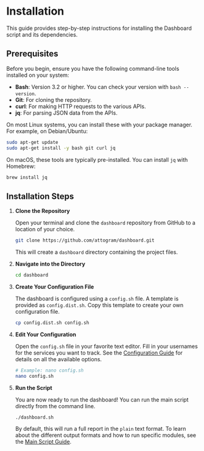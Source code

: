 # Installation

This guide provides step-by-step instructions for installing the Dashboard script and its dependencies.

## Prerequisites

Before you begin, ensure you have the following command-line tools installed on your system:

-   **Bash**: Version 3.2 or higher. You can check your version with `bash --version`.
-   **Git**: For cloning the repository.
-   **curl**: For making HTTP requests to the various APIs.
-   **jq**: For parsing JSON data from the APIs.

On most Linux systems, you can install these with your package manager. For example, on Debian/Ubuntu:
```bash
sudo apt-get update
sudo apt-get install -y bash git curl jq
```

On macOS, these tools are typically pre-installed. You can install `jq` with Homebrew:
```bash
brew install jq
```

## Installation Steps

1.  **Clone the Repository**

    Open your terminal and clone the `dashboard` repository from GitHub to a location of your choice.

    ```bash
    git clone https://github.com/attogram/dashboard.git
    ```

    This will create a `dashboard` directory containing the project files.

2.  **Navigate into the Directory**

    ```bash
    cd dashboard
    ```

3.  **Create Your Configuration File**

    The dashboard is configured using a `config.sh` file. A template is provided as `config.dist.sh`. Copy this template to create your own configuration file.

    ```bash
    cp config.dist.sh config.sh
    ```

4.  **Edit Your Configuration**

    Open the `config.sh` file in your favorite text editor. Fill in your usernames for the services you want to track. See the [Configuration Guide](./dashboard-configuration.md) for details on all the available options.

    ```bash
    # Example: nano config.sh
    nano config.sh
    ```

5.  **Run the Script**

    You are now ready to run the dashboard! You can run the main script directly from the command line.

    ```bash
    ./dashboard.sh
    ```

    By default, this will run a full report in the `plain` text format. To learn about the different output formats and how to run specific modules, see the [Main Script Guide](./dashboard-script.md).

